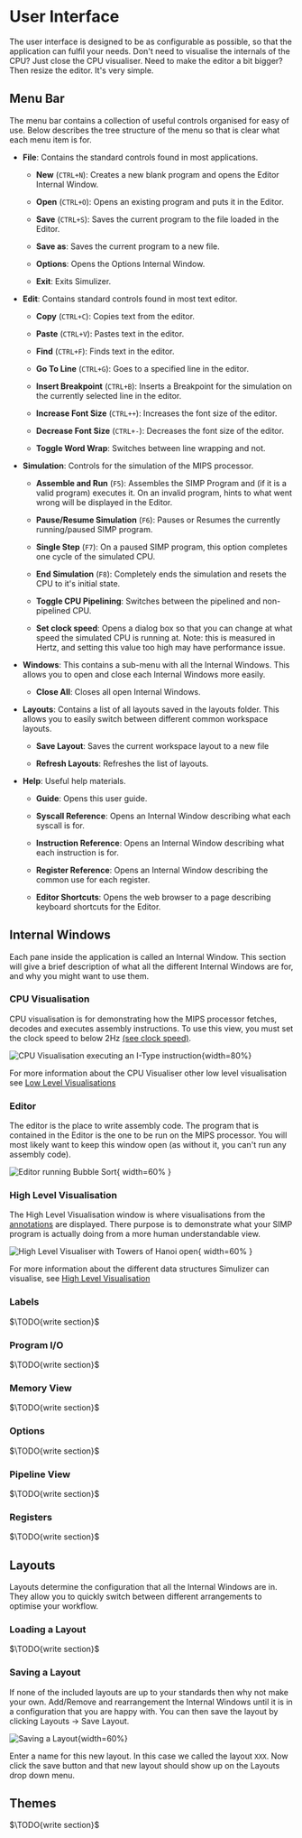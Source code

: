 # User Interface #
The user interface is designed to be as configurable as possible, so that the application can fulfil your needs. Don't need to visualise the internals of the CPU? Just close the CPU visualiser. Need to make the editor a bit bigger? Then resize the editor. It's very simple.

## Menu Bar ##
The menu bar contains a collection of useful controls organised for easy of use. Below describes the tree structure of the menu so that is clear what each menu item is for.

- **File**: Contains the standard controls found in most applications.

    - **New** (`CTRL+N`): Creates a new blank program and opens the Editor Internal Window.

    - **Open** (`CTRL+O`): Opens an existing program and puts it in the Editor.

    - **Save** (`CTRL+S`): Saves the current program to the file loaded in the Editor.

    - **Save as**: Saves the current program to a new file.

    - **Options**: Opens the Options Internal Window.

    - **Exit**: Exits Simulizer.

- **Edit**: Contains standard controls found in most text editor.

    - **Copy** (`CTRL+C`): Copies text from the editor.

    - **Paste** (`CTRL+V`): Pastes text in the editor.

    - **Find** (`CTRL+F`): Finds text in the editor.

    - **Go To Line** (`CTRL+G`): Goes to a specified line in the editor.

    - **Insert Breakpoint** (`CTRL+B`): Inserts a Breakpoint for the simulation on the currently selected line in the editor.

    - **Increase Font Size** (`CTRL++`): Increases the font size of the editor.

    - **Decrease Font Size** (`CTRL+-`): Decreases the font size of the editor.

    - **Toggle Word Wrap**: Switches between line wrapping and not.

- **Simulation**: Controls for the simulation of the MIPS processor.

    - **Assemble and Run** (`F5`): Assembles the SIMP Program and (if it is a valid program) executes it. On an invalid program, hints to what went wrong will be displayed in the Editor.

    - **Pause/Resume Simulation** (`F6`): Pauses or Resumes the currently running/paused SIMP program.

    - **Single Step** (`F7`): On a paused SIMP program, this option completes one cycle of the simulated CPU.

    - **End Simulation** (`F8`): Completely ends the simulation and resets the CPU to it's initial state.

    - **Toggle CPU Pipelining**: Switches between the pipelined and non-pipelined CPU.

    - **Set clock speed**: Opens a dialog box so that you can change at what speed the simulated CPU is running at. Note: this is measured in Hertz, and setting this value too high may have performance issue.

- **Windows**: This contains a sub-menu with all the Internal Windows. This allows you to open and close each Internal Windows more easily.

    - **Close All**: Closes all open Internal Windows.

- **Layouts**: Contains a list of all layouts saved in the layouts folder. This allows you to easily switch between different common workspace layouts.

    - **Save Layout**: Saves the current workspace layout to a new file

    - **Refresh Layouts**: Refreshes the list of layouts.

- **Help**: Useful help materials.

    - **Guide**: Opens this user guide.

    - **Syscall Reference**: Opens an Internal Window describing what each syscall is for.

    - **Instruction Reference**: Opens an Internal Window describing what each instruction is for.

    - **Register Reference**: Opens an Internal Window describing the common use for each register.

    - **Editor Shortcuts**: Opens the web browser to a page describing keyboard shortcuts for the Editor.

## Internal Windows ##
Each pane inside the application is called an Internal Window. This section will give a brief description of what all the different Internal Windows are for, and why you might want to use them.

### CPU Visualisation ###
CPU visualisation is for demonstrating how the MIPS processor fetches, decodes and executes assembly instructions. To use this view, you must set the clock speed to below 2Hz [(see clock speed)](#clockspeed).

![CPU Visualisation executing an I-Type instruction](segments/cpu-visualisation.png){width=80%}

For more information about the CPU Visualiser other low level visualisation see [Low Level Visualisations](#low-level)

### Editor ###
The editor is the place to write assembly code. The program that is contained in the Editor is the one to be run on the MIPS processor. You will most likely want to keep this window open (as without it, you can't run any assembly code).

![Editor running Bubble Sort](segments/editor.png){ width=60% }

### High Level Visualisation ###
The High Level Visualisation window is where visualisations from the [annotations](#annotations) are displayed. There purpose is to demonstrate what your SIMP program is actually doing from a more human understandable view.

![High Level Visualiser with Towers of Hanoi open](segments/high-level.png){ width=60% }

For more information about the different data structures Simulizer can visualise, see [High Level Visualisation](#high-level)

### Labels ###
$\TODO{write section}$

### Program I/O ###
$\TODO{write section}$

### Memory View ###
$\TODO{write section}$

### Options ###
$\TODO{write section}$

### Pipeline View ###
$\TODO{write section}$

### Registers ###
$\TODO{write section}$

## Layouts ##
Layouts determine the configuration that all the Internal Windows are in. They allow you to quickly switch between different arrangements to optimise your workflow.

### Loading a Layout ###
$\TODO{write section}$

### Saving a Layout ###
If none of the included layouts are up to your standards then why not make your own. Add/Remove and rearrangement the Internal Windows until it is in a configuration that you are happy with. You can then save the layout by clicking Layouts $\to$ Save Layout.

![Saving a Layout](segments/save-layout.png){width=60%}

Enter a name for this new layout. In this case we called the layout `XXX`. Now click the save button and that new layout should show up on the Layouts drop down menu.

## Themes ##

$\TODO{write section}$
